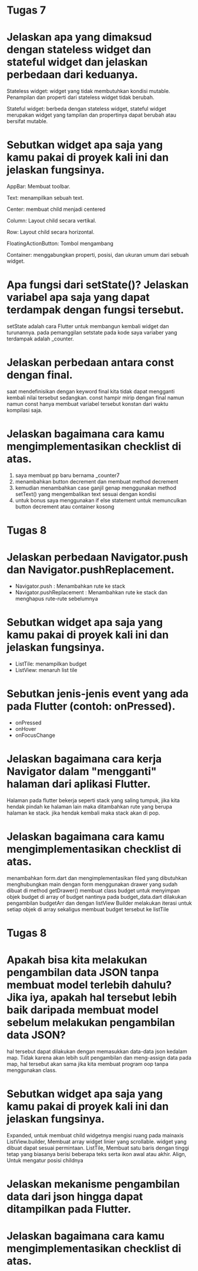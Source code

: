 # Tugas 7
# Jelaskan apa yang dimaksud dengan stateless widget dan stateful widget dan jelaskan perbedaan dari keduanya.

Stateless widget: widget yang tidak membutuhkan kondisi mutable. Penampilan dan properti dari stateless widget tidak berubah.

Stateful widget: berbeda dengan stateless widget, stateful widget merupakan widget yang tampilan dan propertinya dapat berubah atau bersifat mutable.

 # Sebutkan widget apa saja yang kamu pakai di proyek kali ini dan jelaskan fungsinya.
AppBar: Membuat toolbar.

Text: menampilkan sebuah text.

Center: membuat child menjadi centered

Column: Layout child secara vertikal.

Row: Layout child secara horizontal.

FloatingActionButton: Tombol mengambang 

Container: menggabungkan properti, posisi, dan ukuran umum dari sebuah widget.

 # Apa fungsi dari setState()? Jelaskan variabel apa saja yang dapat terdampak dengan fungsi tersebut.
setState adalah cara Flutter untuk membangun kembali widget dan turunannya. pada pemanggilan setstate pada kode saya variaber yang terdampak adalah _counter.


 # Jelaskan perbedaan antara const dengan final.
saat mendefinisikan dengan keyword final kita tidak dapat mengganti kembali nilai tersebut sedangkan. const hampir mirip dengan final namun namun const hanya membuat variabel tersebut konstan dari waktu kompilasi saja.


 # Jelaskan bagaimana cara kamu mengimplementasikan checklist di atas.

1. saya membuat pp baru bernama _counter7
2. menambahkan button decrement dan membuat method decrement
3. kemudian menambahkan case ganjil genap menggunakan method setText() yang mengembalikan text sesuai dengan kondisi
4. untuk bonus saya menggunakan if else statement untuk memunculkan button decrement atau container kosong


# Tugas 8
# Jelaskan perbedaan Navigator.push dan Navigator.pushReplacement.
- Navigator.push : Menambahkan rute ke stack
- Navigator.pushReplacement : Menambahkan rute ke stack dan menghapus rute-rute sebelumnya

# Sebutkan widget apa saja yang kamu pakai di proyek kali ini dan jelaskan fungsinya.
- ListTile: menampilkan budget
- ListView: menaruh list tile

# Sebutkan jenis-jenis event yang ada pada Flutter (contoh: onPressed).
- onPressed
- onHover
- onFocusChange

# Jelaskan bagaimana cara kerja Navigator dalam "mengganti" halaman dari aplikasi Flutter.
Halaman pada flutter bekerja seperti stack yang saling tumpuk, jika kita hendak pindah ke halaman lain maka ditambahkan rute yang berupa halaman ke stack. jika hendak kembali maka stack akan di pop.

# Jelaskan bagaimana cara kamu mengimplementasikan checklist di atas.
menambahkan form.dart dan mengimplementasikan filed yang dibutuhkan
menghubungkan main dengan form menggunakan drawer yang sudah dibuat di method getDrawer()
membuat class budget untuk menyimpan objek budget di array of budget nantinya
pada budget_data.dart dilakukan pengambilan budgetArr dan dengan listView Builder melakukan iterasi untuk setiap objek di array sekaligus membuat budget tersebut ke listTile

# Tugas 8
# Apakah bisa kita melakukan pengambilan data JSON tanpa membuat model terlebih dahulu? Jika iya, apakah hal tersebut lebih baik daripada membuat model sebelum melakukan pengambilan data JSON?
hal tersebut dapat dilakukan dengan memasukkan data-data json kedalam map. Tidak karena akan lebih sulit pengambilan dan meng-assign data pada map, hal tersebut akan sama jika kita membuat program oop tanpa menggunakan class.
# Sebutkan widget apa saja yang kamu pakai di proyek kali ini dan jelaskan fungsinya.
Expanded, untuk membuat child widgetnya mengisi ruang pada mainaxis
ListView.builder, Membuat array widget linier yang scrollable. widget yang dibuat dapat sesuai permintaan.
ListTile, Membuat satu baris dengan tinggi tetap yang biasanya berisi beberapa teks serta ikon awal atau akhir.
Align, Untuk mengatur posisi childnya
# Jelaskan mekanisme pengambilan data dari json hingga dapat ditampilkan pada Flutter.
# Jelaskan bagaimana cara kamu mengimplementasikan checklist di atas.
